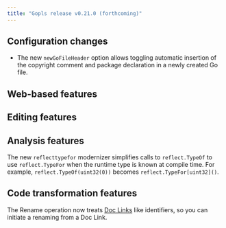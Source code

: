 ```yaml
---
title: "Gopls release v0.21.0 (forthcoming)"
---
```


## Configuration changes

- The new `newGoFileHeader` option allows toggling automatic insertion of the copyright comment
  and package declaration in a newly created Go file.

## Web-based features
## Editing features
## Analysis features

<!-- golang/go#60088 -->
The new `reflecttypefor` modernizer simplifies calls to
`reflect.TypeOf` to use `reflect.TypeFor` when the runtime type is
known at compile time. For example, `reflect.TypeOf(uint32(0))`
becomes `reflect.TypeFor[uint32]()`.

## Code transformation features

<!-- golang/go#42301 -->
The Rename operation now treats [Doc Links](https://tip.golang.org/doc/comment#doclinks)
like identifiers, so you can initiate a renaming from a Doc Link.

<!--

### $feature

https://go.dev/issue#xxxxx

-->
